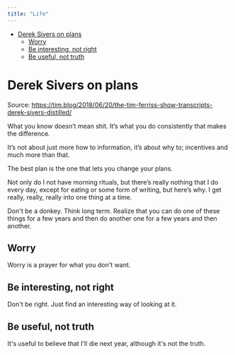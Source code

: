```yaml
---
title: "Life"
---
```


<!-- vim-markdown-toc GFM -->

* [Derek Sivers on plans](#derek-sivers-on-plans)
  * [Worry](#worry)
  * [Be interesting, not right](#be-interesting-not-right)
  * [Be useful, not truth](#be-useful-not-truth)

<!-- vim-markdown-toc -->

# Derek Sivers on plans

Source: https://tim.blog/2018/06/20/the-tim-ferriss-show-transcripts-derek-sivers-distilled/

What you know doesn’t mean shit. It’s what you do consistently that makes the difference.

It’s not about just more how to information, it’s about why to; incentives and much more than that.

The best plan is the one that lets you change your plans.

Not only do I not have morning rituals, but there’s really nothing that I do every day, except for eating or some form of writing, but here’s why. I get really, really, really into one thing at a time.

Don't be a donkey. Think long term. Realize that you can do one of these things for a few years and then do another one for a few years and then another.

## Worry

Worry is a prayer for what you don't want.

## Be interesting, not right

Don't be right. Just find an interesting way of looking at it.

## Be useful, not truth

It's useful to believe that I'll die next year, although it's not the truth.


